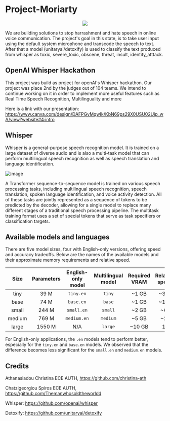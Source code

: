 # Project-Moriarty
<p align="center">
  <img src="https://user-images.githubusercontent.com/79098250/196054331-e06a169e-a848-4266-9943-b5424eccd63d.png">
</p>

We are building solutions to stop harrashment and hate speech in online voice communication. The project's goal in this state, is to take user input using the default system microphone and transcode the speech to text. After that a model (unitaryai/detoxify) is used to classify the text produced from whisper as toxic, severe_toxic, obscene, threat, insult, identity_atttack.
## OpenAI Whisper Hackathon

This project was build as project for openAI's Whisper hackathon. Our project was place 2nd by the judges out of 104 teams. We intend to continue working on it in order to implement more useful features such as Real Time Speech Recognition, Multilinguality and more

Here is a link with our presentation: https://www.canva.com/design/DAFPGvMqwIk/KbN69ps29X0USU02Uip_wA/view?website#4:intro

## Whisper 

Whisper is a general-purpose speech recognition model. It is trained on a large dataset of diverse audio and is also a multi-task model that can perform multilingual speech recognition as well as speech translation and language identification.

![image](https://user-images.githubusercontent.com/79098250/196047216-c2974db6-b355-4cd1-b27a-551e3bca8b40.png)

A Transformer sequence-to-sequence model is trained on various speech processing tasks, including multilingual speech recognition, speech translation, spoken language identification, and voice activity detection. All of these tasks are jointly represented as a sequence of tokens to be predicted by the decoder, allowing for a single model to replace many different stages of a traditional speech processing pipeline. The multitask training format uses a set of special tokens that serve as task specifiers or classification targets.


## Available models and languages

There are five model sizes, four with English-only versions, offering speed and accuracy tradeoffs. Below are the names of the available models and their approximate memory requirements and relative speed. 


|  Size  | Parameters | English-only model | Multilingual model | Required VRAM | Relative speed |
|:------:|:----------:|:------------------:|:------------------:|:-------------:|:--------------:|
|  tiny  |    39 M    |     `tiny.en`      |       `tiny`       |     ~1 GB     |      ~32x      |
|  base  |    74 M    |     `base.en`      |       `base`       |     ~1 GB     |      ~16x      |
| small  |   244 M    |     `small.en`     |      `small`       |     ~2 GB     |      ~6x       |
| medium |   769 M    |    `medium.en`     |      `medium`      |     ~5 GB     |      ~2x       |
| large  |   1550 M   |        N/A         |      `large`       |    ~10 GB     |       1x       |

For English-only applications, the `.en` models tend to perform better, especially for the `tiny.en` and `base.en` models. We observed that the difference becomes less significant for the `small.en` and `medium.en` models. 
## Credits
Athanasiadou Christina ECE AUTH, https://github.com/christina-ath

Chatzigeorgiou Spiros ECE AUTH, https://github.com/Themanwhosoldtheworldd 

Whisper: https://github.com/openai/whisper

Detoxify: https://github.com/unitaryai/detoxify






